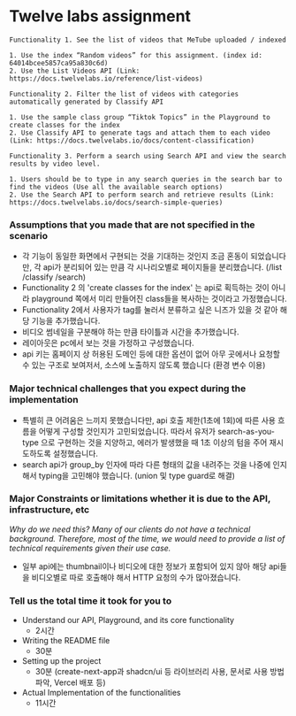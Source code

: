 # Twelve labs assignment

```text
Functionality 1. See the list of videos that MeTube uploaded / indexed

1. Use the index “Random videos” for this assignment. (index id: 64014bcee5857ca95a830c6d)
2. Use the List Videos API (Link: https://docs.twelvelabs.io/reference/list-videos)

Functionality 2. Filter the list of videos with categories automatically generated by Classify API

1. Use the sample class group “Tiktok Topics” in the Playground to create classes for the index
2. Use Classify API to generate tags and attach them to each video (Link: https://docs.twelvelabs.io/docs/content-classification)

Functionality 3. Perform a search using Search API and view the search results by video level.

1. Users should be to type in any search queries in the search bar to find the videos (Use all the available search options)
2. Use the Search API to perform search and retrieve results (Link: https://docs.twelvelabs.io/docs/search-simple-queries)
```

### Assumptions that you made that are not specified in the scenario

- 각 기능이 동일한 화면에서 구현되는 것을 기대하는 것인지 조금 혼동이 되었습니다만, 각 api가 분리되어 있는 만큼 각 시나리오별로 페이지들을 분리했습니다. (/list /classify /search)
- Functionality 2 의 'create classes for the index' 는 api로 획득하는 것이 아니라 playground 쪽에서 미리 만들어진 class들을 복사하는 것이라고 가정했습니다.
- Functionality 2에서 사용자가 tag를 눌러서 분류하고 싶은 니즈가 있을 것 같아 해당 기능을 추가했습니다.
- 비디오 썸네일을 구분해야 하는 만큼 타이틀과 시간을 추가했습니다.
- 레이아웃은 pc에서 보는 것을 가정하고 구성했습니다.
- api 키는 홈페이지 상 허용된 도메인 등에 대한 옵션이 없어 아무 곳에서나 요청할 수 있는 구조로 보여저서, 소스에 노출하지 않도록 했습니다 (환경 변수 이용)

### Major technical challenges that you expect during the implementation

- 특별히 큰 어려움은 느끼지 못했습니다만, api 호출 제한(1초에 1회)에 따른 사용 흐름을 어떻게 구성할 것인지가 고민되었습니다. 따라서 유저가 search-as-you-type 으로 구현하는 것을 지양하고, 에러가 발생했을 때 1초 이상의 텀을 주어 재시도하도록 설정했습니다.
- search api가 group_by 인자에 따라 다른 형태의 값을 내려주는 것을 나중에 인지해서 typing을 고민해야 했습니다. (union 및 type guard로 해결)

### Major Constraints or limitations whether it is due to the API, infrastructure, etc

_Why do we need this? Many of our clients do not have a technical background. Therefore, most of the time, we would need to provide a list of technical requirements given their use case._

- 일부 api에는 thumbnail이나 비디오에 대한 정보가 포함되어 있지 않아 해당 api들을 비디오별로 따로 호출해야 해서 HTTP 요청의 수가 많아졌습니다.

### Tell us the total time it took for you to

- Understand our API, Playground, and its core functionality
  - 2시간
- Writing the README file
  - 30분
- Setting up the project
  - 30분 (create-next-app과 shadcn/ui 등 라이브러리 사용, 문서로 사용 방법 파악, Vercel 배포 등)
- Actual Implementation of the functionalities
  - 11시간
